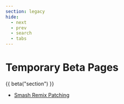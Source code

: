 ```yaml
---
section: legacy
hide:
  - next
  - prev
  - search
  - tabs
---
```

# Temporary Beta Pages

{{ beta("section") }}

- [Smash Remix Patching](remix.md)
